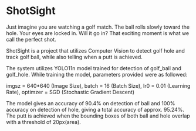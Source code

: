 # ShotSight
Just imagine you are watching a golf match. 
The ball rolls slowly toward the hole. Your eyes are locked in. 
Will it go in? 
That exciting moment is what we call the perfect shot.

ShotSight is a project that utilizes Computer Vision to detect golf hole and track golf ball, while also telling when a putt is achieved.

The system utilizes YOLO11n model trained for detection of golf_ball and golf_hole. While training the model, parameters provided were as followed:

imgsz = 640*640 (Image Size),
batch = 16 (Batch Size),
lr0 = 0.01 (Learning Rate),
optimzer = SGD (Stochastic Gradient Descent)

The model gives an accuracy of 90.4% on detection of ball and 100% accuracy on detection of hole, giving a total accuracy of approx. 95.24%.
The putt is achieved when the bounding boxes of both ball and hole overlap with a threshold of 20px(area).
